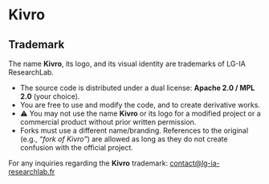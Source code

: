 # Kivro
## Trademark

The name **Kivro**, its logo, and its visual identity are trademarks of LG-IA ResearchLab.

- The source code is distributed under a dual license: **Apache 2.0 / MPL 2.0** (your choice).
- You are free to use and modify the code, and to create derivative works.
- ⚠️ You may not use the name **Kivro** or its logo for a modified project
  or a commercial product without prior written permission.
- Forks must use a different name/branding. References to the original
  (e.g., *“fork of Kivro”*) are allowed as long as they do not create
  confusion with the official project.

For any inquiries regarding the **Kivro** trademark: contact@lg-ia-researchlab.fr
